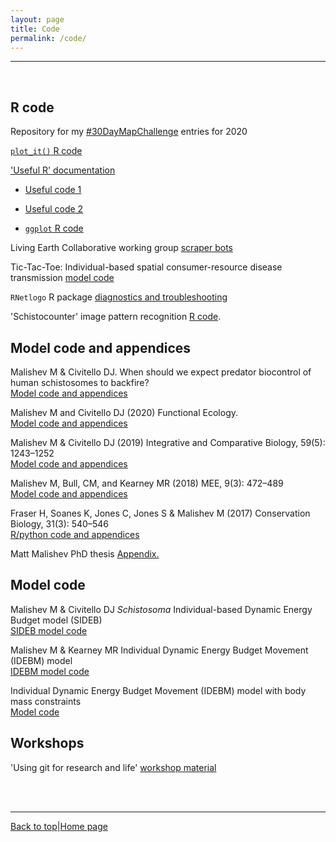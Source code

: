 ```yaml
---
layout: page
title: Code      
permalink: /code/
---  
```

<a id="top"></a>

******        
    
<br>     

## R code         

Repository for my [#30DayMapChallenge](https://github.com/darwinanddavis/worldmaps/tree/gh-pages/docs/30daymap2020) entries for 2020    

[`plot_it()` R code](https://github.com/darwinanddavis/plot_it)  

['Useful R' documentation](https://github.com/darwinanddavis/UsefulCode)  

* [Useful code 1](https://darwinanddavis.github.io/UsefulCode/UsefulCode.html)  

* [Useful code 2](https://darwinanddavis.github.io/UsefulCode/UsefulCode2.html)  

* [`ggplot` R code](https://darwinanddavis.github.io/UsefulCode/UsefulCode_ggplot.html)    

Living Earth Collaborative working group [scraper bots](https://github.com/darwinanddavis/LECWorkingGroup)  

Tic-Tac-Toe: Individual-based spatial consumer-resource disease transmission [model code](https://github.com/darwinanddavis/tictactoe)    
  
`RNetlogo` R package [diagnostics and troubleshooting](https://github.com/darwinanddavis/rnetlogo_diagnostics)   

'Schistocounter' image pattern recognition [R code](https://github.com/darwinanddavis/SchistoCount).    
  
## Model code and appendices       

Malishev M & Civitello DJ. When should we expect predator biocontrol of human schistosomes to backfire?   
[Model code and appendices](https://github.com/darwinanddavis/MalishevCivitello_biocontrol)      

Malishev M and Civitello DJ (2020) Functional Ecology.  
[Model code and appendices](https://github.com/darwinanddavis/MalishevCivitello_hostcontrol)            

Malishev M & Civitello DJ (2019) Integrative and Comparative Biology, 59(5): 1243–1252    
[Model code and appendices](https://github.com/darwinanddavis/MalishevCivitello_SICB)          

Malishev M, Bull, CM, and Kearney MR (2018) MEE, 9(3): 472–489  
[Model code and appendices](https://github.com/darwinanddavis/MalishevBullKearney)     
  
Fraser H, Soanes K, Jones C, Jones S & Malishev M (2017) Conservation Biology, 31(3): 540–546   
[R/python code and appendices](https://github.com/darwinanddavis/Fraser_etal_2017)            

Matt Malishev PhD thesis 
[Appendix.](https://github.com/darwinanddavis/Thesis)        

## Model code    

Malishev M & Civitello DJ _Schistosoma_ Individual-based Dynamic Energy Budget model (SIDEB)    
[SIDEB model code](https://github.com/darwinanddavis/SchistoIBM)           

Malishev M & Kearney MR Individual Dynamic Energy Budget Movement (IDEBM) model      
[IDEBM model code](https://github.com/darwinanddavis/Sleepy_IBM)        

Individual Dynamic Energy Budget Movement (IDEBM) model with body mass constraints   
[Model code](https://github.com/darwinanddavis/adultjuv)             
  
## Workshops               

'Using git for research and life' [workshop material](https://github.com/darwinanddavis/githubpres)        

<br>  
<br>  
  
******  

[Back to top](#top)|[Home page](./index.md)

  